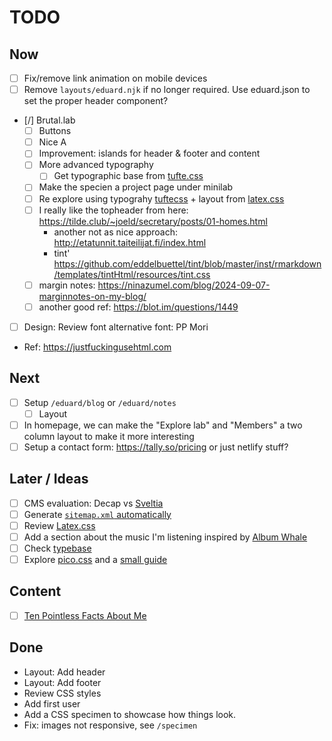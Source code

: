# TODO

## Now

- [ ] Fix/remove link animation on mobile devices
- [ ] Remove `layouts/eduard.njk` if no longer required. Use eduard.json to set the proper header component?
- [/] Brutal.lab
  - [ ] Buttons
  - [ ] Nice A
  - [ ] Improvement: islands for header & footer and content
  - [ ] More advanced typography
    - [ ] Get typographic base from [tufte.css](https://edwardtufte.github.io/tufte-css/)
  - [ ] Make the specien a project page under minilab
  - [ ] Re explore using typograhy [tuftecss](www.aranke.org) + layout from [latex.css](https://latex.vercel.app)
  - [ ] I really like the topheader from here: https://tilde.club/~joeld/secretary/posts/01-homes.html
    - another not as nice approach: http://etatunnit.taiteilijat.fi/index.html
    - tint' https://github.com/eddelbuettel/tint/blob/master/inst/rmarkdown/templates/tintHtml/resources/tint.css
  - [ ] margin notes: https://ninazumel.com/blog/2024-09-07-marginnotes-on-my-blog/
  - [ ] another good ref: https://blot.im/questions/1449
- [ ] Design: Review font alternative font: PP Mori
- Ref: https://justfuckingusehtml.com

## Next

- [ ] Setup `/eduard/blog` or `/eduard/notes`
  - [ ] Layout
- [ ] In homepage, we can make the "Explore lab" and "Members" a two column layout to make it more interesting
- [ ] Setup a contact form: https://tally.so/pricing or just netlify stuff?

## Later / Ideas

- [ ] CMS evaluation: Decap vs [Sveltia](https://github.com/sveltia/sveltia-cms)
- [ ] Generate [`sitemap.xml` automatically](https://github.com/11ty/eleventy/issues/248)
- [ ] Review [Latex.css](https://latex.vercel.app/#class-based-elements)
- [ ] Add a section about the music I'm listening inspired by [Album Whale](https://albumwhale.com/)
- [ ] Check [typebase](https://devinhunt.github.io/typebase.css/)
- [ ] Explore [pico.css](https://picocss.com/docs/typography) and a [small guide](https://journa11ty.pages.dev/docs/)

## Content

- [ ] [Ten Pointless Facts About Me](https://kevquirk.com/blog/ten-pointless-facts-about-me/)

## Done

<!-- This items will need to be moved to CHANGELOG.md -->

- Layout: Add header
- Layout: Add footer
- Review CSS styles
- Add first user
- Add a CSS specimen to showcase how things look.
- Fix: images not responsive, see `/specimen`
